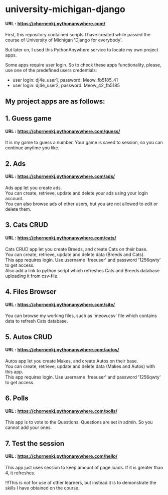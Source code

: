 # university-michigan-django

#### URL : <https://chornenkj.pythonanywhere.com/>
First, this repository contained scripts I have created while passed the course of
University of Michigan 'Django for everybody'.

But later on, I used this PythonAnywhere service to locate my own project apps.

Some apps require user login. So to check these apps functionality, please, use one of the predefined users credentials:
<ul>
  <li>user login: dj4e_user1, password: Meow_fb5185_41</li>
  <li>user login: dj4e_user2, password: Meow_42_fb5185</li>
</ul>
  
## My project apps are as follows:

## 1. Guess game
#### URL : <https://chornenkj.pythonanywhere.com/guess/>
It is my game to guess a number. Your game is saved to session, so you can continue anytime you like.

## 2. Ads
#### URL : <https://chornenkj.pythonanywhere.com/ads/>
Ads app let you create ads.<br/>
You can create, retrieve, update and delete your ads using your login account.<br/>
You can also browse ads of other users, but you are not allowed to edit or delete them.

## 3. Cats CRUD
#### URL : <https://chornenkj.pythonanywhere.com/cats/>
Cats CRUD app let you create Breeds, and create Cats on their base.<br/>
You can create, retrieve, update and delete data (Breeds and Cats).<br/>
This app requires login. Use username 'freeuser' and password '1256qwty' to get access.<br/>
Also add a link to python script which refreshes Cats and Breeds database uploading it from csv-file.

## 4. Files Browser
#### URL : <https://chornenkj.pythonanywhere.com/site/>
You can browse my working files, such as 'meow.csv' file which contains data to refresh Cats database.

## 5. Autos CRUD
#### URL : <https://chornenkj.pythonanywhere.com/autos/>
Autos app let you create Makes, and create Autos on their base.<br/>
You can create, retrieve, update and delete data (Makes and Autos) with this app.<br/>
This app requires login. Use username 'freeuser' and password '1256qwty' to get access.

## 6. Polls
#### URL : <https://chornenkj.pythonanywhere.com/polls/>
This app is to vote to the Questions. Questions are set in admin. So you cannot add your ones.

## 7. Test the session
#### URL : <https://chornenkj.pythonanywhere.com/hello/>
This app just uses session to keep amount of page loads. If it is greater than 4, it refreshes.

!!!This is not for use of other learners, but instead it is to demonstrate
the skills I have obtained on the course.
